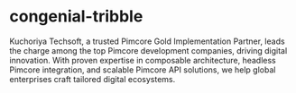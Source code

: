 # congenial-tribble
Kuchoriya Techsoft, a trusted Pimcore Gold Implementation Partner, leads the charge among the top Pimcore development companies, driving digital innovation. With proven expertise in composable architecture, headless Pimcore integration, and scalable Pimcore API solutions, we help global enterprises craft tailored digital ecosystems. 
